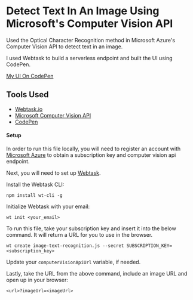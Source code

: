 # Detect Text In An Image Using Microsoft's Computer Vision API

Used the Optical Character Recognition method in Microsoft Azure's Computer Vision API to detect text in an image.

I used Webtask to build a serverless endpoint and built the UI using CodePen.

[My UI On CodePen](https://codepen.io/MeredithU/pen/e9c407878b189482ebfc5ae4a8702f8c)

## Tools Used

* [Webtask.io](https://webtask.io/)
* [Microsoft Computer Vision API](https://azure.microsoft.com/en-us/services/cognitive-services/computer-vision/)
* [CodePen](https://codepen.io/MeredithU/pen/e9c407878b189482ebfc5ae4a8702f8c)

#### Setup

In order to run this file locally, you will need to register an account with [Microsoft Azure](https://azure.microsoft.com/en-us/services/cognitive-services/computer-vision/) to obtain a subscription key and computer vision api endpoint.

Next, you will need to set up [Webtask](https://webtask.io).

Install the Webtask CLI:
```
npm install wt-cli -g
```
Initialize Webtask with your email:
```
wt init <your_email>
```
To run this file, take your subscription key and insert it into the below command. It will return a URL for you to use in the browser.
```
wt create image-text-recognition.js --secret SUBSCRIPTION_KEY=<subscription_key>
```

Update your `computerVisionApiUrl` variable, if needed.

Lastly, take the URL from the above command, include an image URL and open up in your browser:
```
<url>?imageUrl=<imageUrl>
```
